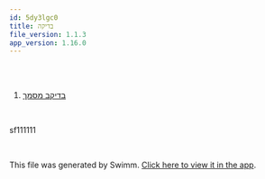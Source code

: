 ```yaml
---
id: 5dy3lgc0
title: בדיקה
file_version: 1.1.3
app_version: 1.16.0
---
```


<!-- Intro - Do not remove this comment -->
<br/>

<br/>

<!-- Steps - Do not remove this comment -->
1. [בדיקב מסמך](.x76j5axh.sw.md)


<br/>

<!-- Summary - Do not remove this comment -->
sf111111

<br/>

This file was generated by Swimm. [Click here to view it in the app](https://swimm-web-app.web.app/repos/Z2l0aHViJTNBJTNBZWNvbW0lM0ElM0Ftb3NoaWtzd2ltbQ==/playlists/5dy3lgc0).
